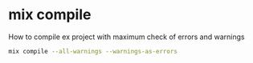 
# mix compile

How to compile ex project with maximum check of errors and warnings

```bash
mix compile --all-warnings --warnings-as-errors
```
